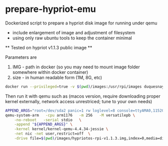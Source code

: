 # prepare-hypriot-emu
Dockerized script to prepare a hypriot disk image for running under qemu
- include enlargement of image and adjustment of filesystem
- using only raw ubuntu tools to keep the container minimal

** Tested on hypriot v1.1.3 public image **

Parameters are 

1. IMG - path in docker (so you may need to mount image folder somewhere within docker container)
2. size - in human readable form (1M, 8G, etc)

```bash
docker run --privileged=true -v $(pwd)/images:/usr/rpi/images duquesnay/prepare-hypriot-emu images/hypriotos-rpi-v1.1.3.img 8G
```
Then run it with qemu such as (macos version, require downloading proper kernel externally, network access unrestriced; tune to your own needs)
```bash
APPEND_ARGS="root=/dev/sda2 panic=1 rw loglevel=8 console=ttyAMA0,115200"
qemu-system-arm   -cpu arm1176   -m 256   -M versatilepb \
	-no-reboot   -serial stdio   \
	-append "${APPEND_ARGS}" \
	-kernel kernel/kernel-qemu-4.4.34-jessie \
	-net nic -net user,restrict=off  \
	-drive file=$(pwd)/images/hypriotos-rpi-v1.1.3.img,index=0,media=disk,format=raw
```
